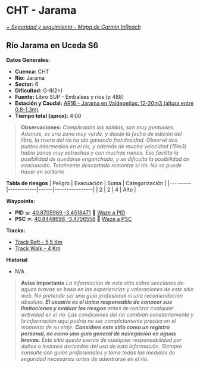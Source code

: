 # CHT - Jarama
*[+ Seguridad y seguimiento - Mapa de Garmin InReach](https://share.garmin.com/gpalacios82)*

## Río Jarama en Uceda S6

**Datos Generales:**
* **Cuenca:** CHT
* **Río:** Jarama
* **Sector:** 6
* **Dificultad:** G-II(2+)
* **Fuente:** Libro SUP - Embalses y ríos (p 488)
* **Estación y Caudal:** [AR16 - Jarama en Valdepeñas: 12-20m3 (altura entre 0,8-1,3m)](https://saihtajo.chtajo.es/stmobile/index.php?url=/tr/ficha/estacion:AR16)
* **Tiempo total (aprox):** 4:00

>**Observaciones:**
*Complicadas las salidas, son muy puntuales. Además, es una zona muy verde, y desde la fecha de edición del libro, la rivera del río ha ido ganando frondosidad. Observé dos puntos intermedios en el río, y además de mucha velocidad (15m3) habia zonas muy estrechas y con muchas ramas. Eso facilita la posibilidad de quedarse enganchado, y se dificulta la posibilidad de evacuación. Totalmente descartado remontar el río. No se puede hacer en solitario*

**Tabla de riesgos**
| Peligro | Evacuación | Suma | Categorización |
|---------|------------|------|----------------|
|     2   |       2    |   4  |      Alto      |

**Waypoints:**
* **PID :arrow_lower_right::** [40.8705969,-3.4518471](https://maps.app.goo.gl/NYryL6f8RY85Gvvd8) :car: [Waze a PID](https://waze.com/?ll=40.8705969,-3.4518471&navigate=yes)
* **PSC :arrow_upper_right::** [40.8448698,-3.4706558](https://maps.app.goo.gl/ExHsKKNre9HN4KVS6) :car: [Waze a PSC](https://waze.com/?ll=40.8448698,-3.4706558&navigate=yes)

**Tracks:**
* [Track Raft - 5,5 Km](https://connect.garmin.com/modern/course/192904137)
* [Track Walk - 4 Km](https://connect.garmin.com/modern/course/192902293)

**Historial**
* N/A

>**Aviso importante**
*La información de este sitio sobre secciones de aguas bravas se basa en las experiencias y valoraciones de este sitio web. No pretende ser una guía profesional ni una recomendación absoluta. **El usuario es el único responsable de conocer sus limitaciones y evaluar los riesgos** antes de realizar cualquier actividad en el río. Las condiciones del río cambian constantemente y la información aquí podría no ser completamente precisa en el momento de su viaje. **Considere este sitio como un registro personal, no como una guía general de navegación en aguas bravas**. Este sitio queda exento de cualquier responsabilidad por daños o lesiones derivados del uso de esta información. Siempre consulte con guías profesionales y tome todas las medidas de seguridad necesarias antes de adentrarse en el río.*